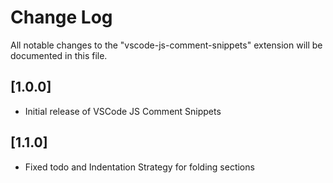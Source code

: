# Change Log

All notable changes to the "vscode-js-comment-snippets" extension will be documented in this file.

## [1.0.0]

- Initial release of VSCode JS Comment Snippets

## [1.1.0]

- Fixed todo and Indentation Strategy for folding sections